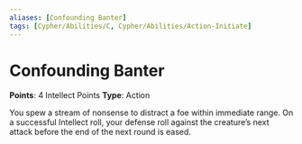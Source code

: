 ```yaml
---
aliases: [Confounding Banter]
tags: [Cypher/Abilities/C, Cypher/Abilities/Action-Initiate]
---
```


# Confounding Banter

**Points**: 4 Intellect Points
**Type**: Action

You spew a stream of nonsense to distract a foe within immediate range. On a successful Intellect roll, your defense roll against the creature’s next attack before the end of the next round is eased.
